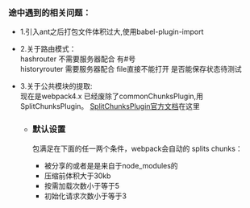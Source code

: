 

### 途中遇到的相关问题：

 - 1.引入ant之后打包文件体积过大,使用babel-plugin-import

 - 2.关于路由模式：   
    hashrouter 不需要服务器配合  有#号    
    historyrouter 需要服务器配合  file直接不能打开  是否能保存状态待测试

- 3.关于公共模块的提取:   
  现在是webpack4.x  已经废除了commonChunksPlugin,用SplitChunksPlugin。
  [SplitChunksPlugin官方文档](https://webpack.js.org/plugins/split-chunks-plugin/#src/components/Sidebar/Sidebar.jsx)在这里

  - ### 默认设置

    包满足在下面的任一两个条件，webpack会自动的 splits chunks：
    -  被分享的或者是是来自于node_modules的
    -  压缩前体积大于30kb
    -  按需加载次数小于等于5
    -  初始化请求次数小于等于3




  


